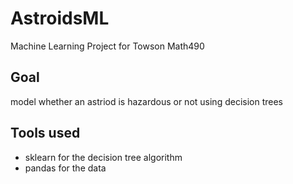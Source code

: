 # AstroidsML
Machine Learning Project for Towson Math490
## Goal
model whether an astriod is hazardous or not using decision trees
## Tools used
- sklearn for the decision tree algorithm
- pandas for the data
